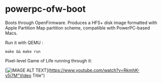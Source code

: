 # powerpc-ofw-boot
Boots through OpenFirmware.
Produces a HFS+ disk image formatted with Apple Partition Map partition scheme, compatible with PowerPC-based Macs.

Run it with QEMU :

```make && make run```

Pixel-level Game of Life running through it:

[![IMAGE ALT TEXT](http://img.youtube.com/vi/RkmhK-y5j7M/0.jpg)](https://www.youtube.com/watch?v=RkmhK-y5j7M"Video Title")
